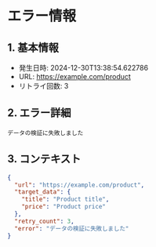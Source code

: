 # エラー情報

## 1. 基本情報
- 発生日時: 2024-12-30T13:38:54.622786
- URL: https://example.com/product
- リトライ回数: 3

## 2. エラー詳細
```
データの検証に失敗しました
```

## 3. コンテキスト
```json
{
  "url": "https://example.com/product",
  "target_data": {
    "title": "Product title",
    "price": "Product price"
  },
  "retry_count": 3,
  "error": "データの検証に失敗しました"
}
```
